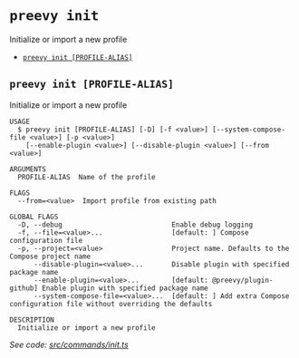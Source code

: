 `preevy init`
=============

Initialize or import a new profile

* [`preevy init [PROFILE-ALIAS]`](#preevy-init-profile-alias)

## `preevy init [PROFILE-ALIAS]`

Initialize or import a new profile

```
USAGE
  $ preevy init [PROFILE-ALIAS] [-D] [-f <value>] [--system-compose-file <value>] [-p <value>]
    [--enable-plugin <value>] [--disable-plugin <value>] [--from <value>]

ARGUMENTS
  PROFILE-ALIAS  Name of the profile

FLAGS
  --from=<value>  Import profile from existing path

GLOBAL FLAGS
  -D, --debug                           Enable debug logging
  -f, --file=<value>...                 [default: ] Compose configuration file
  -p, --project=<value>                 Project name. Defaults to the Compose project name
      --disable-plugin=<value>...       Disable plugin with specified package name
      --enable-plugin=<value>...        [default: @preevy/plugin-github] Enable plugin with specified package name
      --system-compose-file=<value>...  [default: ] Add extra Compose configuration file without overriding the defaults

DESCRIPTION
  Initialize or import a new profile
```

_See code: [src/commands/init.ts](https://github.com/livecycle/preevy/blob/v0.0.58/src/commands/init.ts)_
